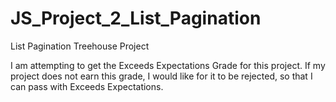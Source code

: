 # JS_Project_2_List_Pagination
 List Pagination Treehouse Project

 I am attempting to get the Exceeds Expectations Grade for this project.
 If my project does not earn this grade, I would like for it to be rejected,
 so that I can pass with Exceeds Expectations.  
